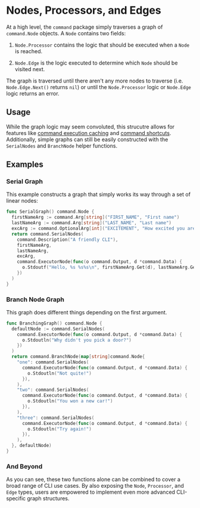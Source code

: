 # Nodes, Processors, and Edges

At a high level, the `command` package simply traverses a graph of `command.Node` objects. A `Node` contains two fields:

1. `Node.Processor` contains the logic that should be executed when a `Node` is reached.

1. `Node.Edge` is the logic executed to determine which `Node` should be visited next.

The graph is traversed until there aren't any more nodes to traverse (i.e. `Node.Edge.Next()` returns `nil`) or until the `Node.Processor` logic or `Node.Edge` logic returns an error.

## Usage

While the graph logic may seem convoluted, this strucutre allows for features like [command execution caching](../features/caching.md) and [command shortcuts](../features/shortcuts.md). Additionally, simple graphs can still be easily constructed with the `SerialNodes` and `BranchNode` helper functions.

## Examples

### Serial Graph

This example constructs a graph that simply works its way through a set of linear nodes:

```go
func SerialGraph() command.Node {
  firstNameArg := command.Arg[string]("FIRST_NAME", "First name")
  lastNameArg := command.Arg[string]("LAST_NAME", "Last name")
  excArg := command.OptionalArg[int]("EXCITEMENT", "How excited you are", command.Default(1))
  return command.SerialNodes(
    command.Description("A friendly CLI"),
    firstNameArg,
    lastNameArg,
    excArg,
    command.ExecutorNode(func(o command.Output, d *command.Data) {
      o.Stdoutf("Hello, %s %s%s\n", firstNameArg.Get(d), lastNameArg.Get(d), strings.Repeat("!", excArg.Get(d)))
    })
  )
}
```

### Branch Node Graph

This graph does different things depending on the first argument.

```go
func BranchingGraph() command.Node {
  defaultNode := command.SerialNodes(
    command.ExecutorNode(func(o command.Output, d *command.Data) {
      o.Stdoutln("Why didn't you pick a door?")
    })
  )
  return command.BranchNode(map[string]command.Node{
    "one": command.SerialNodes(
      command.ExecutorNode(func(o command.Output, d *command.Data) {
        o.Stdoutln("Not quite!")
      }),
    ),
    "two": command.SerialNodes(
      command.ExecutorNode(func(o command.Output, d *command.Data) {
        o.Stdoutln("You won a new car!")
      }),
    ),
    "three": command.SerialNodes(
      command.ExecutorNode(func(o command.Output, d *command.Data) {
        o.Stdoutln("Try again!")
      }),
    ),
  }, defaultNode)
}
```

### And Beyond

As you can see, these two functions alone can be combined to cover a broad range of CLI use cases. By also exposing the `Node`, `Processor`, and `Edge` types, users are empowered to implement even more advanced CLI-specific graph structures.
